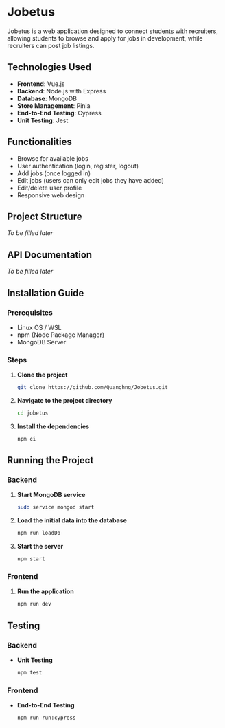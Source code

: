 # Jobetus

Jobetus is a web application designed to connect students with recruiters, allowing students to browse and apply for jobs in development, while recruiters can post job listings.

## Technologies Used
- **Frontend**: Vue.js
- **Backend**: Node.js with Express
- **Database**: MongoDB
- **Store Management**: Pinia
- **End-to-End Testing**: Cypress
- **Unit Testing**: Jest

## Functionalities
- Browse for available jobs
- User authentication (login, register, logout)
- Add jobs (once logged in)
- Edit jobs (users can only edit jobs they have added)
- Edit/delete user profile
- Responsive web design

## Project Structure
*To be filled later*

## API Documentation
*To be filled later*

## Installation Guide

### Prerequisites
- Linux OS / WSL
- npm (Node Package Manager)
- MongoDB Server

### Steps
1. **Clone the project**
   ```bash
   git clone https://github.com/Quanghng/Jobetus.git
   ```
2. **Navigate to the project directory**
   ```bash
   cd jobetus
   ```
3. **Install the dependencies**
   ```bash
   npm ci
   ```

## Running the Project

### Backend
1. **Start MongoDB service**
   ```bash
   sudo service mongod start
   ```
2. **Load the initial data into the database**
   ```bash
   npm run loadDb
   ```
3. **Start the server**
   ```bash
   npm start
   ```

### Frontend
1. **Run the application**
   ```bash
   npm run dev
   ```

## Testing

### Backend
- **Unit Testing**
  ```bash
  npm test
  ```

### Frontend
- **End-to-End Testing**
  ```bash
  npm run run:cypress
  ```
